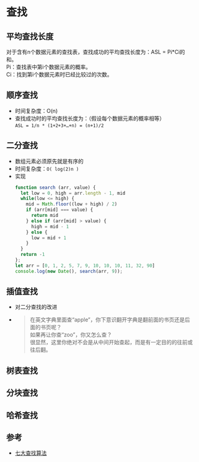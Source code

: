 # 查找

## 平均查找长度
对于含有n个数据元素的查找表，查找成功的平均查找长度为：ASL = Pi*Ci的和。  
Pi：查找表中第i个数据元素的概率。  
Ci：找到第i个数据元素时已经比较过的次数。  

## 顺序查找
- 时间复杂度：O(n)
- 查找成功时的平均查找长度为：（假设每个数据元素的概率相等）   
  `ASL = 1/n * (1+2+3+…+n) = (n+1)/2`
  
## 二分查找
- 数组元素必须原先就是有序的
- 时间复杂度：`O( log(2)n )`
- 实现
  ```js
  function search (arr, value) {
    let low = 0, high = arr.length - 1, mid
    while(low <= high) {
      mid = Math.floor((low + high) / 2)
      if (arr[mid] === value) {
        return mid
      } else if (arr[mid] > value) {
        high = mid - 1
      } else {
        low = mid + 1
      }
    }
    return -1
  };
  let arr = [0, 1, 2, 5, 7, 9, 10, 10, 10, 11, 32, 90]
  console.log(new Date(), search(arr, 9));
  ```

## 插值查找
- 对二分查找的改进
- > 在英文字典里面查“apple”，你下意识翻开字典是翻前面的书页还是后面的书页呢？  
  > 如果再让你查“zoo”，你又怎么查？  
  > 很显然，这里你绝对不会是从中间开始查起，而是有一定目的的往前或往后翻。

## 树表查找


## 分块查找

## 哈希查找


## 参考
- [七大查找算法](https://zhuanlan.zhihu.com/p/64940290)